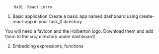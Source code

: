         0x01. React intro
 1. Basic application
Create a basic app named dashboard using create-react-app in your task_0 directory

You will need a favicon and the Holberton logo. Download them and add them to the src/ directory under dashboard/

  2. Embedding expressions, functions
